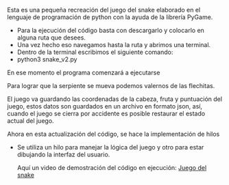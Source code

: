 Esta es una pequeña recreación del juego del snake elaborado en el lenguaje de programación de python con la ayuda de la librería PyGame.

- Para la ejecución del código basta con descargarlo y colocarlo en alguna ruta que desees.
- Una vez hecho eso navegamos hasta la ruta y abrimos una terminal.
- Dentro de la terminal escribimos el siguiente comando:
- python3 snake_v2.py

En ese momento el programa comenzará a ejecutarse

Para lograr que la serpiente se mueva podemos valernos de las flechitas.


El juego va guardando las coordenadas de la cabeza, fruta y puntuación del juego, estos datos son guardados en un archivo
en formato json, así, cuando el juego se cierra por accidente es posible restaurar el estado actual del juego.

Ahora en esta actualización del código, se hace la implementación de hilos
- Se utiliza un hilo para manejar la lógica del juego y otro para estar dibujando la interfaz del usuario.

  Aquí un video de demostración del código en ejecución:
[Juego del snake](https://github.com/Dexne/Tolerante_a_fallas/blob/main/Snake_Game_threads/snake_v2.gif)
